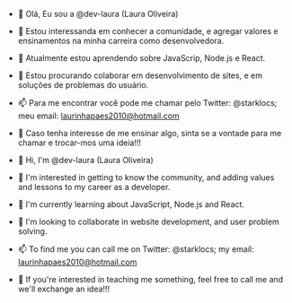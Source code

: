 - 👋 Olá, Eu sou a @dev-laura (Laura Oliveira)
- 👀 Estou interessanda em conhecer a comunidade, e agregar valores e ensinamentos na minha carreira como desenvolvedora.
- 🌱 Atualmente estou aprendendo sobre JavaScrip, Node.js e React.
- 💞️ Estou procurando colaborar em desenvolvimento de sites, e em soluções de problemas do usuário.
- 📫 Para me encontrar você pode me chamar pelo Twitter: @starklocs; meu email: laurinhapaes2010@hotmail.com
- 🦊 Caso tenha interesse de me ensinar algo, sinta se a vontade para me chamar e trocar-mos uma ideia!!!

- 👋 Hi, I'm @dev-laura (Laura Oliveira)
- 👀 I'm interested in getting to know the community, and adding values and lessons to my career as a developer.
- 🌱 I'm currently learning about JavaScript, Node.js and React.
- 💞️ I'm looking to collaborate in website development, and user problem solving.
- 📫 To find me you can call me on Twitter: @starklocs; my email: laurinhapaes2010@hotmail.com
- 🦊 If you're interested in teaching me something, feel free to call me and we'll exchange an idea!!!

<!---
dev-laura/dev-laura is a ✨ special ✨ repository because its `README.md` (this file) appears on your GitHub profile.
You can click the Preview link to take a look at your changes.
--->
